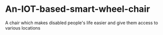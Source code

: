 # An-IOT-based-smart-wheel-chair
A chair which makes disabled people's life easier and give them access to various locations
